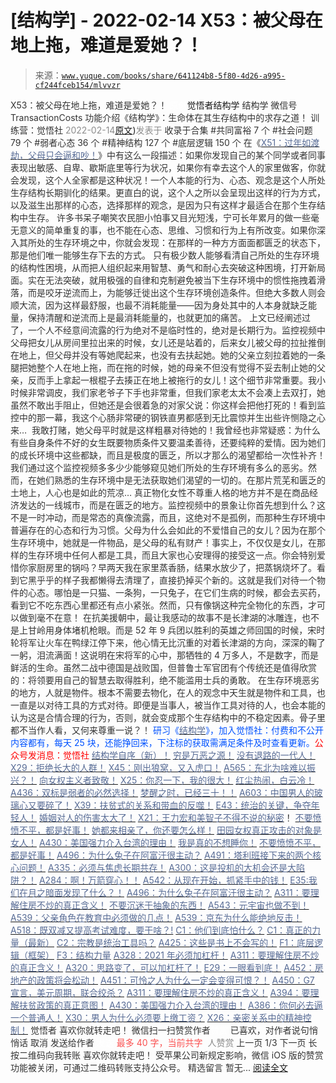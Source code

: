 # [结构学] - 2022-02-14 X53：被父母在地上拖，难道是爱她？！

> 来源：[`www.yuque.com/books/share/641124b8-5f80-4d26-a995-cf244fceb154/mlvvzr`](https://www.yuque.com/books/share/641124b8-5f80-4d26-a995-cf244fceb154/mlvvzr)

<ne-p id="520f42f3293818f927861ebbd5b15da4_p_0" data-lake-id="520f42f3293818f927861ebbd5b15da4_p_0"><ne-text id="u73c864ac" style="color: rgb(51, 51, 51);">X53：被父母在地上拖，难道是爱她？！</ne-text></ne-p> <ne-p id="6a9aced15943faebd2faccfcf0412a8c" data-lake-id="6a9aced15943faebd2faccfcf0412a8c"><ne-text id="ucf00dce9" ne-fontsize="12" style="color: rgb(255, 255, 255);">原创</ne-text><ne-text id="u89f88976" ne-fontsize="14">觉悟者</ne-text><ne-text id="u9440c503" ne-fontsize="14">结构学</ne-text></ne-p> <ne-p id="833c6ab0c123564d13387d1c02ed4535" data-lake-id="833c6ab0c123564d13387d1c02ed4535"><ne-text id="uddb1a4bc" ne-fontsize="14" ne-bold="true" style="color: rgb(51, 51, 51);">结构学</ne-text></ne-p> <ne-p id="7b22d651e4f49d9b751f8652e9bba324" data-lake-id="7b22d651e4f49d9b751f8652e9bba324"><ne-text id="ud9aca055" ne-fontsize="14" style="color: rgb(51, 51, 51);">微信号</ne-text><ne-text id="ub63496be" ne-fontsize="14" style="color: rgb(51, 51, 51);">TransactionCosts</ne-text></ne-p> <ne-p id="2a1634d93a243eaeeb92c9eaa7b0d291" data-lake-id="2a1634d93a243eaeeb92c9eaa7b0d291"><ne-text id="udc77cd61" ne-fontsize="14" style="color: rgb(51, 51, 51);">功能介绍</ne-text><ne-text id="u0e3d4af5" ne-fontsize="14" style="color: rgb(51, 51, 51);">《结构学》：生命体在其生存结构中的求存之道！ 训练营：觉悟社</ne-text></ne-p> <ne-p id="91047c8d9a28904d03751efb7f00983a" data-lake-id="91047c8d9a28904d03751efb7f00983a"><ne-text id="u6b69a78e" style="color: rgb(140, 140, 140);">2022-02-14</ne-text>[<ne-text id="u41eedbbe" ne-fontsize="14">原文</ne-text>](https://mp.weixin.qq.com/s?__biz=MzIzMDYwOTM0Mg==&mid=2247487010&idx=1&sn=264967b5234c3727412ca3e7888f8c7b&chksm=e8b196f3dfc61fe58a1fd37a0555ab2236813dc8b8f4c322734006fb83cfd3166a3e9e765819#rd))<ne-text id="u6987a397" ne-fontsize="14" style="color: rgb(140, 140, 140);">发表于</ne-text></ne-p> <ne-p id="f84edd390d6b13c58a34dcbd6d1c1408" data-lake-id="f84edd390d6b13c58a34dcbd6d1c1408"><ne-text id="uf37aaf44" style="color: rgb(51, 51, 51);">收录于合集</ne-text></ne-p> <ne-p id="b2374b23b2e5892dcad3acf1e8c3cd1c" data-lake-id="b2374b23b2e5892dcad3acf1e8c3cd1c"><ne-text id="u363680dd" style="color: rgb(51, 51, 51);">#共同富裕 7 个</ne-text></ne-p> <ne-p id="bb47c704728a48acbbf625266b7b0a84" data-lake-id="bb47c704728a48acbbf625266b7b0a84"><ne-text id="u93f7b6d3" style="color: rgb(51, 51, 51);">#社会问题 79 个</ne-text></ne-p> <ne-p id="9a5243006d4fb17ab313c3cc527613a6" data-lake-id="9a5243006d4fb17ab313c3cc527613a6"><ne-text id="ud163b08a" style="color: rgb(51, 51, 51);">#弱者心态 36 个</ne-text></ne-p> <ne-p id="36bc8e9522071e3b83e36d7b8f74ef5b" data-lake-id="36bc8e9522071e3b83e36d7b8f74ef5b"><ne-text id="u5bd1cd3c" style="color: rgb(51, 51, 51);">#精神结构 127 个</ne-text></ne-p> <ne-p id="1073e233ebf43327fd4044d380ba4a9a" data-lake-id="1073e233ebf43327fd4044d380ba4a9a"><ne-text id="ue917c1ef" style="color: rgb(51, 51, 51);">#底层逻辑 150 个</ne-text></ne-p> <ne-p id="98d171bb511289070758b3642c7106c8" data-lake-id="98d171bb511289070758b3642c7106c8"><ne-text id="u1886ff1d" style="color: rgb(51, 51, 51);">在《</ne-text>[<ne-text id="u41dca411" style="color: rgb(87, 107, 149);">X51：过年如渡劫，父母只会逼和吵！</ne-text>](http://mp.weixin.qq.com/s?__biz=MzAxNDk1NjI2Mw==&mid=2247487893&idx=1&sn=0c5e786640f99ccdbc73474501916227&chksm=9b8a321dacfdbb0b4570916848f3c25f7353d8e65af990cdfcf68624602bdca3f51b87d30c1d&scene=21#wechat_redirect)<ne-text id="u7d785744" style="color: rgb(51, 51, 51);">》中有这么一段描述：如果你发现自己的某个同学或者同事表现出敏感、自卑、歇斯底里等行为状况，如果你有幸去这个人的家里做客，你就会发现，这个人全家都是这种状况！一个人本能的行为、心态、观念是这个人所处生存结构长期驯化的结果。更直白的说，这个人之所以会呈现出这样的行为方式，以及滋生出那样的心态，选择那样的观念，是因为只有这样才最适合在那个生存结构中生存。</ne-text></ne-p> <ne-p id="746265ec3f604a6428c6371a457a0e36" data-lake-id="746265ec3f604a6428c6371a457a0e36"><ne-text id="udba1e1b6" style="color: rgb(51, 51, 51);">许多书呆子嘲笑农民胆小怕事又目光短浅，宁可长年累月的做一些毫无意义的简单重复的事，也不能在心态、思维、习惯和行为上有所改变。如果你深入其所处的生存环境之中，你就会发现：在那样的一种方方面面都匮乏的状态下，那是他们唯一能够生存下去的方式。</ne-text></ne-p> <ne-p id="ee3851884b7339b9500e10079705168d" data-lake-id="ee3851884b7339b9500e10079705168d"><ne-text id="u34b6e9e8" style="color: rgb(51, 51, 51);">只有极少数人能够看清自己所处的生存环境的结构性困境，从而把人组织起来用智慧、勇气和耐心去突破这种困境，打开新局面。实在无法突破，就用极强的自律和克制避免被当下生存环境中的惯性拖拽着滑落，而是咬牙逆流而上，为能够迁徙出这个生存环境创造条件。但绝大多数人则会顺大流，因为这样最舒服，也最不消耗能量——因为身处其中的人本身就缺乏能量，保持清醒和逆流而上是最消耗能量的，也就更加的痛苦。</ne-text></ne-p> <ne-p id="2fa632acdf509561c59ba96628c13326" data-lake-id="2fa632acdf509561c59ba96628c13326"><ne-text id="u10b09a74" style="color: rgb(51, 51, 51);">上文已经阐述过了，一个人不经意间流露的行为绝对不是临时性的，绝对是长期行为。监控视频中父母把女儿从房间里拉出来的时候，女儿还是站着的，后来女儿被父母的拉扯推倒在地上，但父母并没有等她爬起来，也没有去扶起她。她的父亲立刻拉着她的一条腿把她整个人在地上拖，而在拖的时候，她的母亲不但没有觉得不妥去制止她的父亲，反而手上拿起一根棍子去揍正在地上被拖行的女儿！这个细节非常重要。我小时候非常调皮，我们家老爷子下手也非常重，但我们家老太太不会凑上去双打，她虽然不敢出手阻止，但她还是会很着急的对家父说：你这样会把他打死的！看到监控中的那一幕，我这个心肠非常硬的钢铁直男都感到无比震惊并生出些许恻隐之心来… </ne-text></ne-p> <ne-p id="0edea8ce04f0028820a2f077ce5e2124" data-lake-id="0edea8ce04f0028820a2f077ce5e2124"><ne-text id="u5071540f" style="color: rgb(51, 51, 51);">我敢打赌，她父母平时就是这样粗暴对待她的！我曾经也非常疑惑：为什么有些自身条件不好的女生既要物质条件又要温柔善待，还要纯粹的爱情。因为她们的成长环境中这些都缺，而且是极度的匮乏，所以才那么的渴望都给一次性补齐！我们通过这个监控视频多多少少能够窥见她们所处的生存环境有多么的恶劣。然而，在她们熟悉的生存环境中是无法获取她们渴望的一切的。在那片荒芜和匮乏的土地上，人心也是如此的荒凉…</ne-text></ne-p> <ne-p id="48d7b23c6c7772a1b0c6c7391cae7ca3" data-lake-id="48d7b23c6c7772a1b0c6c7391cae7ca3"><ne-text id="ubc1a0704" ne-bold="true" style="color: rgb(51, 51, 51);">真正物化女性不尊重人格的地方并不是在商品经济发达的一线城市，而是在匮乏的地方。</ne-text><ne-text id="u9f1b7e0f" style="color: rgb(51, 51, 51);">监控视频中的景象让你首先想到什么？这不是一时冲动，而是常态的真像流露，而且，这绝对不是孤例，而那种生存环境中普遍存在的心态和行为习惯。父母为什么会如此的不爱惜自己的女儿？因为在那个生存环境中，她就是一件物品，是父母的私有财产！事实上，不仅仅是女儿，在那样的生存环境中任何人都是工具，而且大家也心安理得的接受这一点。你会特别爱惜你家厨房里的锅吗？早两天我在家里蒸香肠，结果水放少了，把蒸锅烧坏了。看到它黑乎乎的样子我都懒得去清理了，直接扔掉买个新的。这就是我们对待一个物件的心态。哪怕是一只猫、一条狗，一只兔子，在它们生病的时候，都会去买药，看到它不吃东西心里都还有点小紧张。然而，只有像锅这种完全物化的东西，才可以做到毫不在意！</ne-text></ne-p> <ne-p id="09841c36930646f7c882d4c2305d7d29" data-lake-id="09841c36930646f7c882d4c2305d7d29"><ne-text id="uac6ceb13" style="color: rgb(51, 51, 51);">在抗美援朝中，最让我感动的故事不是长津湖的冰雕连，也不是上甘岭用身体堵机枪眼。而是 52 年 9 兵团以胜利的英雄之师回国的时候，宋时轮将军让火车在鸭绿江停下来，他心情无比沉重的对着长津湖的方向，深深的鞠了一躬，泪流满面！这说明在宋将军的心中，那牺牲的 4 万多人，不是数字，而是鲜活的生命。虽然二战中德国是战败国，但普鲁士军官团有个传统还是值得欣赏的：将领要用自己的智慧去取得胜利，绝不能滥用士兵的勇敢。</ne-text></ne-p> <ne-p id="4d3492288413ab86a0ffb4fbcf200c03" data-lake-id="4d3492288413ab86a0ffb4fbcf200c03"><ne-text id="u48fc6c8b" ne-bold="true" style="color: rgb(51, 51, 51);">在生存环境恶劣的地方，人就是物件。根本不需要去物化，在人的观念中天生就是物件和工具，也一直是以对待工具的方式对待。</ne-text><ne-text id="ubde550ac" style="color: rgb(51, 51, 51);">即便是当事人，被当作工具对待的人，也会本能的认为这是合情合理的行为，否则，就会变成那个生存结构中的不稳定因素。骨子里都不当作人看，又何来尊重一说？！</ne-text></ne-p> <ne-p id="7f14fee8cb92c8e5730acf5d44544c5b" data-lake-id="7f14fee8cb92c8e5730acf5d44544c5b"><ne-text id="uc9487dac" ne-bold="true" style="color: rgb(0, 82, 255);">研习《</ne-text>[<ne-text id="ua5a6ec34" ne-bold="true" style="color: rgb(87, 107, 149);">结构学</ne-text>](https://mp.weixin.qq.com/mp/appmsgalbum?action=getalbum&album_id=1318317199878225920&__biz=MzAxNDk1NjI2Mw==#wechat_redirect)<ne-text id="u8301ce96" ne-bold="true" style="color: rgb(0, 82, 255);">》，加入觉悟社：付费和不公开内容都有，每天 25 块，还能挣回来，下注标的获取需满足条件及时查看更新。</ne-text><ne-text id="u681df3b1" ne-bold="true" style="color: rgb(255, 0, 0);">公众号发消息：觉悟社</ne-text></ne-p>  <ne-p id="de927427dac30b644808b73cbb69be08" data-lake-id="de927427dac30b644808b73cbb69be08"><ne-card data-card-name="image" data-card-type="inline" id="fPHN9" data-event-boundary="card" style="color: rgb(51, 51, 51);"><ne-p id="e47d5667ade89de781406c9e1fa5420b" data-lake-id="e47d5667ade89de781406c9e1fa5420b">[<ne-text id="u4ce4e9ce" ne-bold="true" style="color: rgb(87, 107, 149);">结构学自序（新）！</ne-text>](http://mp.weixin.qq.com/s?__biz=MzIzMDYwOTM0Mg==&mid=2247485283&idx=1&sn=aa2b8554b8e5040f8f959636feaa06a3&chksm=e8b19fb2dfc616a430aa381b8da0815311244e694a69809cd92d0602ac34cfe5f1f419b3745e&scene=21#wechat_redirect)</ne-p> <ne-p id="3de3bc41681594cb0f1ffdfd5417477f" data-lake-id="3de3bc41681594cb0f1ffdfd5417477f">[<ne-text id="u8f674e8d" style="color: rgb(87, 107, 149);">穷是万恶之源！</ne-text>](http://mp.weixin.qq.com/s?__biz=MzAxNDk1NjI2Mw==&mid=2247483823&idx=1&sn=e54ebe9891b302dc0bf1815c76ccf8b7&chksm=9b8a2227acfdab31a05e273addd9159d4b8263d58d3c58bf214841c8189157519719c3427306&scene=21#wechat_redirect)</ne-p> <ne-p id="be1fb3792f373d09d4799292c2f644eb" data-lake-id="be1fb3792f373d09d4799292c2f644eb">[<ne-text id="uc528d2ed" style="color: rgb(87, 107, 149);">没有退路的一代人！</ne-text>](http://mp.weixin.qq.com/s?__biz=MzAxNDk1NjI2Mw==&mid=2247486533&idx=1&sn=a0d5cce0656aad467148e0642eb85a00&chksm=9b8a2fcdacfda6db79857186e953a089baf1fb678b2b071cf101c5a26e7fb9768474c94243ca&scene=21#wechat_redirect)</ne-p> <ne-p id="d900baa996957a596225eba4d56308ad" data-lake-id="d900baa996957a596225eba4d56308ad">[<ne-text id="uc1b3ebee" style="color: rgb(87, 107, 149);">X29：拒绝长大的人群！</ne-text>](http://mp.weixin.qq.com/s?__biz=MzAxNDk1NjI2Mw==&mid=2247487734&idx=1&sn=406322eea52d5ed24ebaf979fdf714c1&chksm=9b8a337eacfdba688c7e6a511a417ec4d9a03b13d1bdb5c91e6ef37e9a7b747460354e0b0e8e&scene=21#wechat_redirect)</ne-p> <ne-p id="46a10a49497720fdb2da2a3707645116" data-lake-id="46a10a49497720fdb2da2a3707645116">[<ne-text id="u7d35ee4d" style="color: rgb(87, 107, 149);">X45：刚出狼窝，又入虎口！</ne-text>](http://mp.weixin.qq.com/s?__biz=MzIzMDYwOTM0Mg==&mid=2247486954&idx=1&sn=64057c0c18082933600be972c2031139&chksm=e8b1953bdfc61c2df1b3c17fe8416e975e6f3a2bece068540adc6de643aa8e670b0393ba5c1d&scene=21#wechat_redirect)</ne-p> <ne-p id="db50fbba966d249c428642a621dc7349" data-lake-id="db50fbba966d249c428642a621dc7349">[<ne-text id="u01144f58" style="color: rgb(87, 107, 149);">A565：东北为啥难以振兴？！</ne-text>](http://mp.weixin.qq.com/s?__biz=MzAxNDk1NjI2Mw==&mid=2247487834&idx=1&sn=15ef2b4f3f81c4a67f5bc0256f5cb776&chksm=9b8a32d2acfdbbc4cd9c76535f994c4bb53ad6b3e74f367231b7e7465a88541ec7bb77237c42&scene=21#wechat_redirect)</ne-p> <ne-p id="0c59181acbcf12ce6b76ec281d4088d3" data-lake-id="0c59181acbcf12ce6b76ec281d4088d3">[<ne-text id="u5c86312b" style="color: rgb(87, 107, 149);">向女权主义者致敬！</ne-text>](http://mp.weixin.qq.com/s?__biz=MzIzMDYwOTM0Mg==&mid=2247485914&idx=1&sn=cb260e0cec6b1e24661013278d412581&chksm=e8b1910bdfc6181d9f5f293493e2505dcec25647d0521d5ec62f92be5e32c04d0927583b6eb1&scene=21#wechat_redirect)</ne-p> <ne-p id="aa010844e35563f0573655681bc372da" data-lake-id="aa010844e35563f0573655681bc372da">[<ne-text id="ue98e0d39" ne-bold="true" style="color: rgb(87, 107, 149);">X25：你忍一下，我的很大！</ne-text>](http://mp.weixin.qq.com/s?__biz=MzAxNDk1NjI2Mw==&mid=2247487691&idx=1&sn=25bf18fb0375ec81c4b02f06b4829131&chksm=9b8a3343acfdba55113abce1ada59a203e08f7fee28d62767bfede2ce6e1bf3ace451af06adf&scene=21#wechat_redirect)</ne-p> <ne-p id="03a326adf625537f79733e84ba55881d" data-lake-id="03a326adf625537f79733e84ba55881d">[<ne-text id="u348226d5" ne-bold="true" style="color: rgb(87, 107, 149);">红尘热闹，白云冷！</ne-text>](http://mp.weixin.qq.com/s?__biz=MzAxNDk1NjI2Mw==&mid=2247486913&idx=1&sn=6b387c24eb6d5e30ed150e13eded77a1&chksm=9b8a2e49acfda75fdfcfe0a7770792cdd85568a9ecb1bd9b67508b29df853aaba08bf27356d5&scene=21#wechat_redirect)</ne-p> <ne-p id="205e209d7e76c32cae438062d222d568" data-lake-id="205e209d7e76c32cae438062d222d568">[<ne-text id="u823fcad4" ne-bold="true" style="color: rgb(87, 107, 149);">A436：双标是弱者的必然选择！</ne-text>](http://mp.weixin.qq.com/s?__biz=MzIzMDYwOTM0Mg==&mid=2247485909&idx=1&sn=c64a96a6f11c7ff756ce005441035200&chksm=e8b19104dfc61812546950789d22fe83ba04b34c72337fb6dc6041ec4dfa6c2c9ec3005f80c5&scene=21#wechat_redirect)</ne-p> <ne-p id="292a639dc5c1487d463854bc91299a38" data-lake-id="292a639dc5c1487d463854bc91299a38">[<ne-text id="ufd7b2757" ne-bold="true" style="color: rgb(87, 107, 149);">梦醒之时，已经三十！</ne-text>](http://mp.weixin.qq.com/s?__biz=MzIzMDYwOTM0Mg==&mid=2247484378&idx=1&sn=e3a058584a13d7a5267315113964280d&chksm=e8b19b0bdfc6121df4af4b77d2d826fd0f4132ccfdee48132ce8cf86eb1ba45b898be83d1dc7&scene=21#wechat_redirect)[<ne-text id="u0f7ac09d" style="color: rgb(87, 107, 149);">！</ne-text>](http://mp.weixin.qq.com/s?__biz=MzAxNDk1NjI2Mw==&mid=2247486952&idx=1&sn=698aec6916d2eca5e758c25c4c634346&chksm=9b8a2e60acfda776b80a4f2f0d5c2fe4921fc821cdf029fa9d2fdc52fd708fc5a0b980d5d3d0&scene=21#wechat_redirect)</ne-p> <ne-p id="0389e826624f69c285b01eedb0f2cfa9" data-lake-id="0389e826624f69c285b01eedb0f2cfa9">[<ne-text id="u4cf1afa3" style="color: rgb(87, 107, 149);">A603：中国男人的玻璃心又要碎了！</ne-text>](http://mp.weixin.qq.com/s?__biz=MzIzMDYwOTM0Mg==&mid=2247486952&idx=1&sn=133e1c02134415ac15a0f76599bf969c&chksm=e8b19539dfc61c2f0addaa34fd5564165dffd65bfe9f4c62446cff56e4375bd69d303ba66a73&scene=21#wechat_redirect)</ne-p> <ne-p id="835820190b65a365771e0f198a22f52c" data-lake-id="835820190b65a365771e0f198a22f52c">[<ne-text id="uaea57db7" style="color: rgb(87, 107, 149);">X39：扶贫式的关系和带血的反噬！</ne-text>](http://mp.weixin.qq.com/s?__biz=MzAxNDk1NjI2Mw==&mid=2247487823&idx=1&sn=2add0df28f12101176ece7bbdd18f01b&chksm=9b8a32c7acfdbbd1c06dcbfe21683ef82c6770a1ca7f1035833f7a6683dba546fced92103560&scene=21#wechat_redirect)</ne-p> <ne-p id="0f1c71df5073ecdc9ebbb495b4ee58e1" data-lake-id="0f1c71df5073ecdc9ebbb495b4ee58e1">[<ne-text id="u02ffc379" style="color: rgb(87, 107, 149);">E43：统治的关键，争夺年轻人！</ne-text>](http://mp.weixin.qq.com/s?__biz=MzAxNDk1NjI2Mw==&mid=2247487815&idx=1&sn=84f963d6fb37f4f4ae70bb92b60488ae&chksm=9b8a32cfacfdbbd9aeb7089e2d38899684a97159afe1b1f220e3ca472cc321442bf52e5606dd&scene=21#wechat_redirect)</ne-p> <ne-p id="c8cb0e302153157cd0e546caa21042b2" data-lake-id="c8cb0e302153157cd0e546caa21042b2">[<ne-text id="u52350d20" style="color: rgb(87, 107, 149);">婚姻对人的伤害太大了！</ne-text>](http://mp.weixin.qq.com/s?__biz=MzAxNDk1NjI2Mw==&mid=2247487796&idx=1&sn=d28ec342a60e8f8e74c96b548770eb7d&chksm=9b8a32bcacfdbbaaa3c33780116e1353dadb8f5bcdc93ce019a77554980c845e8319c4f432b4&scene=21#wechat_redirect)</ne-p> <ne-p id="7ff2d7b7f20fc78bdf331c4509f1f376" data-lake-id="7ff2d7b7f20fc78bdf331c4509f1f376">[<ne-text id="u28091e16" style="color: rgb(87, 107, 149);">X21：王力宏和美智子不得不说的秘密</ne-text>](http://mp.weixin.qq.com/s?__biz=MzAxNDk1NjI2Mw==&mid=2247487666&idx=1&sn=433b7a0997c277c09f3605796de5551e&chksm=9b8a333aacfdba2c584b5a5d0dacbd731be4e8789e0f949f8b2ea15507f108b465eb9e3ceafb&scene=21#wechat_redirect)<ne-text id="uc34cf329" style="color: rgb(51, 51, 51);">！</ne-text></ne-p> <ne-p id="271ce42364e6730e8bdab1d3ba285e41" data-lake-id="271ce42364e6730e8bdab1d3ba285e41">[<ne-text id="u617e2a4a" ne-bold="true" style="color: rgb(87, 107, 149);">不要愤愤不平，都是好事！</ne-text>](http://mp.weixin.qq.com/s?__biz=MzAxNDk1NjI2Mw==&mid=2247487130&idx=1&sn=b21138d85455f5692aaf039038c78342&chksm=9b8a2d12acfda404a2b67fe4d446ee0f2805ad64a8b8004902934600fd731191e140df6ac19a&scene=21#wechat_redirect)</ne-p> <ne-p id="8fea7f58fcf7155bb8cbf54b62e13e70" data-lake-id="8fea7f58fcf7155bb8cbf54b62e13e70">[<ne-text id="u9a5722f8" ne-bold="true" style="color: rgb(87, 107, 149);">她都来相亲了，你还要怎么样！</ne-text>](http://mp.weixin.qq.com/s?__biz=MzAxNDk1NjI2Mw==&mid=2247486952&idx=1&sn=698aec6916d2eca5e758c25c4c634346&chksm=9b8a2e60acfda776b80a4f2f0d5c2fe4921fc821cdf029fa9d2fdc52fd708fc5a0b980d5d3d0&scene=21#wechat_redirect)</ne-p> <ne-p id="dc1a86052c3e294d07fb90acf0bcc0ee" data-lake-id="dc1a86052c3e294d07fb90acf0bcc0ee">[<ne-text id="ue905abc0" ne-bold="true" style="color: rgb(87, 107, 149);">田园女权真正攻击的对象是女人！</ne-text>](http://mp.weixin.qq.com/s?__biz=MzIzMDYwOTM0Mg==&mid=2247486412&idx=1&sn=5dd3e8b2a759838d739e6d61ebab2eab&chksm=e8b1931ddfc61a0bf6f81cd2a9a9232ea8ce86528a8eea66c6635180e8678b819ebb38b4cb86&scene=21#wechat_redirect)</ne-p> <ne-p id="59b2f4243634d0c648c9bba2495c25a9" data-lake-id="59b2f4243634d0c648c9bba2495c25a9">[<ne-text id="ub0b70e63" ne-bold="true" style="color: rgb(87, 107, 149);">A430：美国强力介入台湾的理由！</ne-text>](http://mp.weixin.qq.com/s?__biz=MzIzMDYwOTM0Mg==&mid=2247486587&idx=1&sn=e14d4403bb13c441596f09add1b5f27c&chksm=e8b194aadfc61dbcab0c1d70249910161f8c77b0163ac8278dfe5c2f817d2bb2a3ac3e7ddf89&scene=21#wechat_redirect)</ne-p> <ne-p id="4156edd51c5fe7f07786b72755c3d7c4" data-lake-id="4156edd51c5fe7f07786b72755c3d7c4">[<ne-text id="u73564822" style="color: rgb(87, 107, 149);">我是真的不想睡你！</ne-text>](http://mp.weixin.qq.com/s?__biz=MzAxNDk1NjI2Mw==&mid=2247487023&idx=1&sn=66d63e9f199deee86afff0f76a959c91&chksm=9b8a2da7acfda4b17ebf27c87c446049d0b8c557303b850a69ac971d8cdfcc91e41c0e6d3fcb&scene=21#wechat_redirect)</ne-p> <ne-p id="b3b88ae5d46cc738f5db3164f61c69a7" data-lake-id="b3b88ae5d46cc738f5db3164f61c69a7">[<ne-text id="ub890663c" style="color: rgb(87, 107, 149);">不要愤愤不平，都是好事！</ne-text>](http://mp.weixin.qq.com/s?__biz=MzAxNDk1NjI2Mw==&mid=2247487130&idx=1&sn=b21138d85455f5692aaf039038c78342&chksm=9b8a2d12acfda404a2b67fe4d446ee0f2805ad64a8b8004902934600fd731191e140df6ac19a&scene=21#wechat_redirect)</ne-p> <ne-p id="69e121dac036003891d1e5b6bfcf006d" data-lake-id="69e121dac036003891d1e5b6bfcf006d">[<ne-text id="u6127c4de" ne-bold="true" style="color: rgb(87, 107, 149);">A496：为什么兔子在阿富汗很主动？</ne-text>](http://mp.weixin.qq.com/s?__biz=MzIzMDYwOTM0Mg==&mid=2247486278&idx=1&sn=40d09857088bebd3c70bec1c7a500f06&chksm=e8b19397dfc61a810125242c8e395330f934390eb50bd54053ecd3f31ddc91de4e429c0f693a&scene=21#wechat_redirect)</ne-p> <ne-p id="7e356b6ac12aaa433e4db99e40568366" data-lake-id="7e356b6ac12aaa433e4db99e40568366">[<ne-text id="ue297ba06" ne-bold="true" style="color: rgb(87, 107, 149);">A491：塔利班接下来的两个核心问题！</ne-text>](http://mp.weixin.qq.com/s?__biz=MzAxNDk1NjI2Mw==&mid=2247487097&idx=1&sn=fd7abf4ba489928b7b810d20cbec7dc9&chksm=9b8a2df1acfda4e7ce05f7c03df131e9d266d960945c436b89b871744b21cc352bf3cb668486&scene=21#wechat_redirect)</ne-p> <ne-p id="e2c8a460b899b3e36f87542ff64f5676" data-lake-id="e2c8a460b899b3e36f87542ff64f5676">[<ne-text id="u2e8074d0" ne-bold="true" style="color: rgb(87, 107, 149);">A335：必须与焦虑长期共存！</ne-text>](http://mp.weixin.qq.com/s?__biz=MzIzMDYwOTM0Mg==&mid=2247485165&idx=1&sn=f3f0957c63fa549b288f00c8b117162e&chksm=e8b19e3cdfc6172a188000afd2b522144a04ba774169824cad2067d93b5365537ff0644f6b9f&scene=21#wechat_redirect)</ne-p> <ne-p id="479105220c420eb4384e813af130a809" data-lake-id="479105220c420eb4384e813af130a809">[<ne-text id="u1792294c" ne-bold="true" style="color: rgb(87, 107, 149);">A300：这是投机的大机会还是大陷阱？！</ne-text>](http://mp.weixin.qq.com/s?__biz=MzIzMDYwOTM0Mg==&mid=2247484882&idx=1&sn=b103029f41e3aede94e1a45d035cd9ac&chksm=e8b19d03dfc614153863f37ca3f9204b451e2c02ad5ca8680c120e2458e628e5329c76b2d42c&scene=21#wechat_redirect)</ne-p> <ne-p id="f79abe77dc91aa766bb1b938e4b55e04" data-lake-id="f79abe77dc91aa766bb1b938e4b55e04">[<ne-text id="u8a031d75" ne-bold="true" style="color: rgb(87, 107, 149);">A284：啊！万箭穿心！！</ne-text>](http://mp.weixin.qq.com/s?__biz=MzIzMDYwOTM0Mg==&mid=2247484966&idx=1&sn=a814f2c1b14425d45f9921f7c08bcec5&chksm=e8b19ef7dfc617e131146f6675328e5088faaae0daa64da92af48b28c8cf19aedceb7a43e40b&scene=21#wechat_redirect)</ne-p> <ne-p id="7f022d3bb5b1319e75ea93d06103ea9e" data-lake-id="7f022d3bb5b1319e75ea93d06103ea9e">[<ne-text id="u11d94690" ne-bold="true" style="color: rgb(87, 107, 149);">A542：从现在开始，抓紧手中的钱！</ne-text>](http://mp.weixin.qq.com/s?__biz=MzIzMDYwOTM0Mg==&mid=2247486640&idx=1&sn=a96afa7d2b698e33240735ea8d7671f7&chksm=e8b19461dfc61d77a4afce11ecc7558b8d7ff5d495a78bcb609e3eed5c70bcbed5f3d6a66023&scene=21#wechat_redirect)</ne-p> <ne-p id="24620a424ad3893817c74712c6c41352" data-lake-id="24620a424ad3893817c74712c6c41352">[<ne-text id="ub863ea2b" ne-bold="true" style="color: rgb(87, 107, 149);">E35:我们在月之暗面发现了什么？！</ne-text>](http://mp.weixin.qq.com/s?__biz=MzIzMDYwOTM0Mg==&mid=2247486632&idx=1&sn=170aeff87eb36dce354c8b2437f4b27f&chksm=e8b19479dfc61d6f08e6492954a528f20387fe2fa925747cf2b504d2bc69084f24495e972e41&scene=21#wechat_redirect)</ne-p> <ne-p id="7dc7da697517a5fed0526f4a0803a4d3" data-lake-id="7dc7da697517a5fed0526f4a0803a4d3">[<ne-text id="uc1219c21" ne-bold="true" style="color: rgb(87, 107, 149);">A496：为什么兔子在阿富汗很主动？</ne-text>](http://mp.weixin.qq.com/s?__biz=MzIzMDYwOTM0Mg==&mid=2247486278&idx=1&sn=40d09857088bebd3c70bec1c7a500f06&chksm=e8b19397dfc61a810125242c8e395330f934390eb50bd54053ecd3f31ddc91de4e429c0f693a&scene=21#wechat_redirect)</ne-p> <ne-p id="c6b3ec664a512d024356b14d32160943" data-lake-id="c6b3ec664a512d024356b14d32160943">[<ne-text id="u234e3435" ne-bold="true" style="color: rgb(87, 107, 149);">A311：要理解住房不炒的真正含义！</ne-text>](http://mp.weixin.qq.com/s?__biz=MzIzMDYwOTM0Mg==&mid=2247484959&idx=1&sn=090583ec50bfd9febec1de463c2672f6&chksm=e8b19ecedfc617d8629080f6745c8de013cfe875de26eef6767b2d5c10782650223ed15f807b&scene=21#wechat_redirect)</ne-p> <ne-p id="5bea93d8b08b9e7d30cf6d18cb81b92c" data-lake-id="5bea93d8b08b9e7d30cf6d18cb81b92c">[<ne-text id="u4f714728" style="color: rgb(87, 107, 149);">不要沉迷于抽象的东西！</ne-text>](http://mp.weixin.qq.com/s?__biz=MzAxNDk1NjI2Mw==&mid=2247487527&idx=1&sn=e24c2dd98e5f9883c8dce2a1e7bb80df&chksm=9b8a33afacfdbab921e90b3eafc3618176a35da53c53bb51f2ef2f9a98e87d05949a4b0ad69b&scene=21#wechat_redirect)</ne-p> <ne-p id="6d09fe67a51986277c4a7fcf86a046ab" data-lake-id="6d09fe67a51986277c4a7fcf86a046ab">[<ne-text id="u6a3096e0" ne-bold="true" style="color: rgb(87, 107, 149);">A543：元宇宙也做不到！</ne-text>](http://mp.weixin.qq.com/s?__biz=MzAxNDk1NjI2Mw==&mid=2247487476&idx=1&sn=2e2f159d365f00117f8fd47d3ca062f9&chksm=9b8a2c7cacfda56a80b9243d42bc5faabe4622c27fb4f3edad16ca5de7242a9c1345056ee461&scene=21#wechat_redirect)</ne-p> <ne-p id="f8b5172a8408a92e34279edf1a01f391" data-lake-id="f8b5172a8408a92e34279edf1a01f391">[<ne-text id="ua3dc26c0" ne-bold="true" style="color: rgb(87, 107, 149);">A539：父亲角色在教育中必须做的几点！</ne-text>](http://mp.weixin.qq.com/s?__biz=MzAxNDk1NjI2Mw==&mid=2247487582&idx=1&sn=f4bac1092e8f45f6a86e662d8a68d556&chksm=9b8a33d6acfdbac0b4e01232406db5e9a315180b66b1bc830f17231f167d515d33408ff727b6&scene=21#wechat_redirect)</ne-p> <ne-p id="95496ec963aaa910f1137cae842270b1" data-lake-id="95496ec963aaa910f1137cae842270b1">[<ne-text id="ue319d9ed" ne-bold="true" style="color: rgb(87, 107, 149);">A539：京东为什么能绝地反击！</ne-text>](http://mp.weixin.qq.com/s?__biz=MzIzMDYwOTM0Mg==&mid=2247486752&idx=1&sn=3a967e3288db5b7d924e36914086e534&chksm=e8b195f1dfc61ce7c971386eb678d7da286167d0f52fdd51989049844b0a550cc58e00552d2e&scene=21#wechat_redirect)</ne-p> <ne-p id="371940cd3416d0be75f36e9bc2818edc" data-lake-id="371940cd3416d0be75f36e9bc2818edc">[<ne-text id="ub98469cb" ne-bold="true" style="color: rgb(87, 107, 149);">A518：既双减又提高考试难度，要干啥？!</ne-text>](http://mp.weixin.qq.com/s?__biz=MzIzMDYwOTM0Mg==&mid=2247486528&idx=1&sn=837ef39e3c0b47ac84d5096690555ae7&chksm=e8b19491dfc61d87292daf575c1e7c95b3f0543f313b65c7ad4ab369603833704304ec7451d7&scene=21#wechat_redirect)</ne-p> <ne-p id="ae6dc5f63bf94ed922fb691b641ad935" data-lake-id="ae6dc5f63bf94ed922fb691b641ad935">[<ne-text id="ua3502582" style="color: rgb(87, 107, 149);">C1：他们到底怕什么？</ne-text>](http://mp.weixin.qq.com/s?__biz=MzAxNDk1NjI2Mw==&mid=2247483898&idx=1&sn=1b0a50386e9e89d2750dec717236f0aa&chksm=9b8a2272acfdab64235b35ee5e91b8cac6172144207251636e1345fc570aa1601f59eff7f442&scene=21#wechat_redirect)</ne-p> <ne-p id="f6e5d9a185065e8a755061625d514be0" data-lake-id="f6e5d9a185065e8a755061625d514be0">[<ne-text id="ude43a993" style="color: rgb(87, 107, 149);">C1：真正的力量（最新）</ne-text>](http://mp.weixin.qq.com/s?__biz=MzAxNDk1NjI2Mw==&mid=2247485209&idx=1&sn=d7b335d2c9632363c72de85ce7834b3e&chksm=9b8a2491acfdad87ae308d74534ec4def57980a2b1db88ffe56ac03e4d76ea55e7eab2343097&scene=21#wechat_redirect)</ne-p> <ne-p id="e9486028591fed52e1d3eb48cae4e7be" data-lake-id="e9486028591fed52e1d3eb48cae4e7be">[<ne-text id="uce849ffb" style="color: rgb(87, 107, 149);">C2：宗教是统治工具吗？</ne-text>](http://mp.weixin.qq.com/s?__biz=MzAxNDk1NjI2Mw==&mid=2247483901&idx=1&sn=f5d9f8c7bd84370c79adae921351e813&chksm=9b8a2275acfdab63fde093d76ff82e01d0e2fd43ea675f77fd17fd51a15873d4d10499f5338d&scene=21#wechat_redirect)</ne-p> <ne-p id="ac55be560cbd4df4442e7d29f72a357f" data-lake-id="ac55be560cbd4df4442e7d29f72a357f">[<ne-text id="u45d465e4" ne-bold="true" style="color: rgb(87, 107, 149);">A425：这些是书上不会写的！</ne-text>](http://mp.weixin.qq.com/s?__biz=MzIzMDYwOTM0Mg==&mid=2247485662&idx=1&sn=1a8617a9ebd44891c112f3b3f6762f8a&chksm=e8b1900fdfc6191942a3ec1399a47af7cd44582c369a4e6211b0bd114d934785bf0c20fc09ab&scene=21#wechat_redirect)</ne-p> <ne-p id="0b4e8af9095fa87b4b279558d50541be" data-lake-id="0b4e8af9095fa87b4b279558d50541be">[<ne-text id="uabaaa0be" style="color: rgb(87, 107, 149);">F1：底层逻辑（框架）</ne-text>](http://mp.weixin.qq.com/s?__biz=MzAxNDk1NjI2Mw==&mid=2247485072&idx=1&sn=83d919c9e3bf71d25978a97c8d4c8aa6&chksm=9b8a2518acfdac0ea8a0f84382cc7c0a26d1ac3664d76c6365aee67ac4ebcac1bf280c060249&scene=21#wechat_redirect)</ne-p> <ne-p id="3ddc84053c4cf91101b2172908e0e594" data-lake-id="3ddc84053c4cf91101b2172908e0e594">[<ne-text id="u3470b72c" style="color: rgb(87, 107, 149);">F3：结构力量</ne-text>](http://mp.weixin.qq.com/s?__biz=MzAxNDk1NjI2Mw==&mid=2247484256&idx=1&sn=f10d9c530bfd6ea08b25d4bec657c13a&chksm=9b8a20e8acfda9fee057f2df26790f905c898132cac91d833d14e636edb00c20514d63189a88&scene=21#wechat_redirect)</ne-p> <ne-p id="0f3817083295ae8e21a9058af9c936d8" data-lake-id="0f3817083295ae8e21a9058af9c936d8">[<ne-text id="u82cba098" ne-bold="true" style="color: rgb(87, 107, 149);">A328：2021 年必须加杠杆！</ne-text>](http://mp.weixin.qq.com/s?__biz=MzIzMDYwOTM0Mg==&mid=2247485087&idx=1&sn=24d72f6a71bddb8954a03be5db246538&chksm=e8b19e4edfc617587a8ae645885a89ab8c3c6f67730a026d9c7c9a94ab3051ca480302147fc0&scene=21#wechat_redirect)</ne-p> <ne-p id="abeb3c5f04d063ebb1472accb444c112" data-lake-id="abeb3c5f04d063ebb1472accb444c112">[<ne-text id="ue45389b0" ne-bold="true" style="color: rgb(87, 107, 149);">A311：要理解住房不炒的真正含义！</ne-text>](http://mp.weixin.qq.com/s?__biz=MzIzMDYwOTM0Mg==&mid=2247484959&idx=1&sn=090583ec50bfd9febec1de463c2672f6&chksm=e8b19ecedfc617d8629080f6745c8de013cfe875de26eef6767b2d5c10782650223ed15f807b&scene=21#wechat_redirect)</ne-p> <ne-p id="f772147f40378636e64d8ac1c113f751" data-lake-id="f772147f40378636e64d8ac1c113f751">[<ne-text id="u6c9b8784" ne-fontsize="13" ne-bold="true" style="color: rgb(87, 107, 149);">A320：思路变了，可以加杠杆了！</ne-text>](http://mp.weixin.qq.com/s?__biz=MzIzMDYwOTM0Mg==&mid=2247485041&idx=1&sn=add2174fa42806f885a456a072ee4fee&chksm=e8b19ea0dfc617b6734e013f780112fdd88f28ad5312ce423fea1d75da4c3757660dab175208&scene=21#wechat_redirect)</ne-p> <ne-p id="94ee4bec135e4b369581e3fb75edfe63" data-lake-id="94ee4bec135e4b369581e3fb75edfe63">[<ne-text id="ue795c979" ne-bold="true" style="color: rgb(87, 107, 149);">E29：一眼看到底！</ne-text>](http://mp.weixin.qq.com/s?__biz=MzIzMDYwOTM0Mg==&mid=2247485301&idx=1&sn=dc6dd50c5d742ea51ce9e394de25351a&chksm=e8b19fa4dfc616b26734c3619c6fa664474fa478d2764c3370dde41d19f6035edc05f9f191e8&scene=21#wechat_redirect)</ne-p> <ne-p id="d3c3054b36ef1db06310b7e4a3282ffd" data-lake-id="d3c3054b36ef1db06310b7e4a3282ffd">[<ne-text id="u1937085e" ne-bold="true" style="color: rgb(87, 107, 149);">A452：房地产的政策将会松动！</ne-text>](http://mp.weixin.qq.com/s?__biz=MzIzMDYwOTM0Mg==&mid=2247485878&idx=1&sn=4734a99c9336a27d5f802e5ba2495648&chksm=e8b19167dfc618718c2197c8c2b5ad15d0750193a5007806c490b9daf505f1b36f08c5f4d574&scene=21#wechat_redirect)</ne-p> <ne-p id="2b63b521696c501ec41dd36cf46e30b3" data-lake-id="2b63b521696c501ec41dd36cf46e30b3">[<ne-text id="u2131cb01" ne-bold="true" style="color: rgb(87, 107, 149);">A451：可怜之人为什么一定会变得可恨？！</ne-text>](http://mp.weixin.qq.com/s?__biz=MzIzMDYwOTM0Mg==&mid=2247485857&idx=1&sn=75866aff662c66a186e00a3a47086161&chksm=e8b19170dfc6186673189998e7a84d6dde4c85002650674bfd113b5384ae24088f9a46fd11ae&scene=21#wechat_redirect)</ne-p> <ne-p id="c9c8d80b0aef8499df207dcba7cfee26" data-lake-id="c9c8d80b0aef8499df207dcba7cfee26">[<ne-text id="udce45c7c" ne-bold="true" style="color: rgb(87, 107, 149);">A450：G7 宣言，美元周期，联合绞杀？</ne-text>](http://mp.weixin.qq.com/s?__biz=MzIzMDYwOTM0Mg==&mid=2247485852&idx=1&sn=7b9112d33031e09eae8e3591a6813a3f&chksm=e8b1914ddfc6185b5b91dfd07067729c91349366d409edca7395f9bb3f2fceb656e9e4be6a6f&scene=21#wechat_redirect)</ne-p> <ne-p id="ab2262e7376b7e5e716f3c66f7994983" data-lake-id="ab2262e7376b7e5e716f3c66f7994983">[<ne-text id="u0a923a91" ne-bold="true" style="color: rgb(87, 107, 149);">A311：要理解住房不炒的真正含义！</ne-text>](http://mp.weixin.qq.com/s?__biz=MzIzMDYwOTM0Mg==&mid=2247484959&idx=1&sn=090583ec50bfd9febec1de463c2672f6&chksm=e8b19ecedfc617d8629080f6745c8de013cfe875de26eef6767b2d5c10782650223ed15f807b&scene=21#wechat_redirect)</ne-p> <ne-p id="1d0b34014d207291d3250d9a62e52855" data-lake-id="1d0b34014d207291d3250d9a62e52855">[<ne-text id="u138b1722" ne-bold="true" style="color: rgb(87, 107, 149);">A394：要理解扶贫政策的真正意图！</ne-text>](http://mp.weixin.qq.com/s?__biz=MzIzMDYwOTM0Mg==&mid=2247485502&idx=1&sn=fffb9911cefa626e6fbcb9c416c1eb98&chksm=e8b190efdfc619f9b0e42f3c3d5d79c17df1619bad2b1bddd6a482242b583ee46d8a79a245e6&scene=21#wechat_redirect)</ne-p> <ne-p id="f0f96b5097e7acab23e93f7e1faceb8c" data-lake-id="f0f96b5097e7acab23e93f7e1faceb8c">[<ne-text id="ub3e6d3e5" ne-bold="true" style="color: rgb(87, 107, 149);">A430：美国强力介入台湾的理由！</ne-text>](http://mp.weixin.qq.com/s?__biz=MzIzMDYwOTM0Mg==&mid=2247486587&idx=1&sn=e14d4403bb13c441596f09add1b5f27c&chksm=e8b194aadfc61dbcab0c1d70249910161f8c77b0163ac8278dfe5c2f817d2bb2a3ac3e7ddf89&scene=21#wechat_redirect)</ne-p> <ne-p id="1c89943457a92fea5f72461c61c9d8a9" data-lake-id="1c89943457a92fea5f72461c61c9d8a9">[<ne-text id="uad9f1677" style="color: rgb(87, 107, 149);">A386：你何必去逼一个普通人！</ne-text>](http://mp.weixin.qq.com/s?__biz=MzAxNDk1NjI2Mw==&mid=2247486567&idx=1&sn=eb1efed18e9e4659d0da10d6088443cd&chksm=9b8a2fefacfda6f99715c659822dc81f9c1aa2147c97f4e58d1f080bb491c4cc91c74b4b7a9e&scene=21#wechat_redirect)</ne-p> <ne-p id="895af27eecf02751469de10ebbebed04" data-lake-id="895af27eecf02751469de10ebbebed04">[<ne-text id="uf27d4cee" style="color: rgb(87, 107, 149);">X30：男人为什么必须要上缴工资？</ne-text>](http://mp.weixin.qq.com/s?__biz=MzAxNDk1NjI2Mw==&mid=2247487741&idx=1&sn=8a3ea62108b727f9f499c4f443309b07&chksm=9b8a3375acfdba635f90b03d0fe3584e4ceb01ba683217f87806196c2d112d0f4dfa7532a678&scene=21#wechat_redirect)</ne-p> <ne-p id="1d654fe88fd7fbc868af5cce883e29bb" data-lake-id="1d654fe88fd7fbc868af5cce883e29bb">[<ne-text id="udaf8b7b4" style="color: rgb(87, 107, 149);">X26：亲密关系中的精神控制！</ne-text>](http://mp.weixin.qq.com/s?__biz=MzAxNDk1NjI2Mw==&mid=2247487736&idx=1&sn=fb39520992bb22568e3a31c89b9f40f0&chksm=9b8a3370acfdba66c77d1425610a5d7cc26e23090708151880b117e45931eceb82e4ad69a020&scene=21#wechat_redirect)</ne-p> <ne-p id="4e8bc8bb7f68d9a7c8c54c5b6f5dd68a" data-lake-id="4e8bc8bb7f68d9a7c8c54c5b6f5dd68a"><ne-text id="uc6e55458" style="color: rgb(51, 51, 51);">觉悟者</ne-text></ne-p> <ne-p id="980e2e200efeaa1d639c4a26fe73a937" data-lake-id="980e2e200efeaa1d639c4a26fe73a937"><ne-text id="u829c0538" style="color: rgb(51, 51, 51);">喜欢你就转走吧！</ne-text></ne-p> <ne-p id="baca34c0d196118fd928108af5ea2135" data-lake-id="baca34c0d196118fd928108af5ea2135"><ne-text id="u0066bd8a" ne-bold="true" style="color: rgb(51, 51, 51);">微信扫一扫赞赏作者</ne-text><ne-text id="u006144b5" ne-bold="true" style="color: rgb(255, 255, 255);">赞赏</ne-text></ne-p> <ne-p id="3711eec4bcc64d04c4105cc72baaf232" data-lake-id="3711eec4bcc64d04c4105cc72baaf232"><ne-text id="u3d5ba48b" style="color: rgb(51, 51, 51);">已喜欢，</ne-text><ne-text id="uc7546f8c">对作者说句悄悄话</ne-text></ne-p> <ne-p id="f0b0e1e6430791a2eb825c30ffdc014f" data-lake-id="f0b0e1e6430791a2eb825c30ffdc014f"><ne-text id="ua40c9299" style="color: rgb(51, 51, 51);">取消</ne-text></ne-p> <ne-p id="27a6a4f863487209361c118180bb8029" data-lake-id="27a6a4f863487209361c118180bb8029"><ne-text id="u9c5388b2" ne-fontsize="14" ne-bold="true" style="color: rgb(51, 51, 51);">发送给作者</ne-text></ne-p> <ne-p id="79c865fbb48eda1c032d6d95988103f7" data-lake-id="79c865fbb48eda1c032d6d95988103f7"><ne-text id="ua6c003a3" ne-bold="true" style="color: rgb(255, 255, 255);">发送</ne-text></ne-p> <ne-p id="cf82eb50e313e7ed9befacc4fcdba1e1" data-lake-id="cf82eb50e313e7ed9befacc4fcdba1e1"><ne-text id="u9365d735" ne-fontsize="13" style="color: rgb(250, 81, 81);">最多 40 字，当前共字</ne-text></ne-p> <ne-p id="73fa0c75b86942c13618cc8c1dde7057" data-lake-id="73fa0c75b86942c13618cc8c1dde7057"><ne-text id="u52d3bbf5" style="color: rgb(136, 136, 136);"> 人赞赏</ne-text></ne-p> <ne-p id="0d1c872ee62d656bb0ac95626d82a32d" data-lake-id="0d1c872ee62d656bb0ac95626d82a32d"><ne-text id="uf9fdbf33" style="color: rgb(51, 51, 51);">上一页</ne-text> <ne-text id="ubf46fcdf">1</ne-text><ne-text id="u7d87e1c5" style="color: rgb(51, 51, 51);">/3 下一页</ne-text></ne-p> <ne-p id="b4858a5ee9f9393060834817466559b2" data-lake-id="b4858a5ee9f9393060834817466559b2"><ne-text id="u24bfa901" style="color: rgb(51, 51, 51);">长按二维码向我转账</ne-text></ne-p> <ne-p id="32fabb35a3993d56c090627d0ce66142" data-lake-id="32fabb35a3993d56c090627d0ce66142"><ne-text id="u8f05eb0b" style="color: rgb(51, 51, 51);">喜欢你就转走吧！</ne-text></ne-p> <ne-p id="4629c76b43b1148009ad9f6821f9af35" data-lake-id="4629c76b43b1148009ad9f6821f9af35"><ne-text id="u3f469fd1" style="color: rgb(51, 51, 51);">受苹果公司新规定影响，微信 iOS 版的赞赏功能被关闭，可通过二维码转账支持公众号。</ne-text></ne-p> <ne-h3 id="cypEx" data-lake-id="cypEx"><ne-heading-ext><ne-heading-anchor></ne-heading-anchor><ne-heading-fold></ne-heading-fold></ne-heading-ext><ne-heading-content><ne-text id="u9341f659" ne-fontsize="16" style="color: rgb(51, 51, 51);">精选留言</ne-text></ne-heading-content></ne-h3> <ne-p id="d172f12ec787fdfb8c81679d58f44f38" data-lake-id="d172f12ec787fdfb8c81679d58f44f38"><ne-text id="u9863451c" style="color: rgb(51, 51, 51);">暂无...</ne-text></ne-p> <ne-p id="a3e47a22376c5582282c25d12a2d3bcd" data-lake-id="a3e47a22376c5582282c25d12a2d3bcd">[<ne-text id="u8c061e3a">阅读全文</ne-text>](https://mp.weixin.qq.com/s/nIdk03JhgbTU-TDXQQQ39A#rd)</ne-p></ne-card></ne-p>